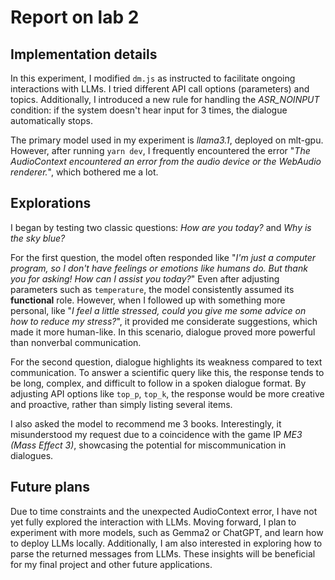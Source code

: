 # Report on lab 2
## Implementation details
In this experiment, I modified `dm.js` as instructed to facilitate ongoing interactions with LLMs. I tried different API call options (parameters) and topics. Additionally, I introduced a new rule for handling the *ASR_NOINPUT* condition: if the system doesn't hear input for 3 times, the dialogue automatically stops.

The primary model used in my experiment is *llama3.1*, deployed on mlt-gpu. However, after running `yarn dev`, I frequently encountered the error "*The AudioContext encountered an error from the audio device or the WebAudio renderer.*", which bothered me a lot.

## Explorations
I began by testing two classic questions: *How are you today?* and  *Why is the sky blue?*

For the first question, the model often responded like "*I'm just a computer program, so I don't have feelings or emotions like humans do. But thank you for asking! How can I assist you today?*" Even after adjusting parameters such as `temperature`, the model consistently assumed its **functional** role. However, when I followed up with something more personal, like "*I feel a little stressed, could you give me some advice on how to reduce my stress?*", it provided me considerate suggestions, which made it more human-like. In this scenario, dialogue proved more powerful than nonverbal communication.

For the second question, dialogue highlights its weakness compared to text communication. To answer a scientific query like this, the response tends to be long, complex, and difficult to follow in a spoken dialogue format. By adjusting API options like `top_p`, `top_k`, the response would be more creative and proactive, rather than simply listing several items.

I also asked the model to recommend me 3 books. Interestingly, it misunderstood my request due to a coincidence with the game IP *ME3 (Mass Effect 3)*, showcasing the potential for miscommunication in dialogues.

## Future plans
Due to time constraints and the unexpected AudioContext error, I have not yet fully explored the interaction with LLMs. Moving forward, I plan to experiment with more models, such as Gemma2 or ChatGPT, and learn how to deploy LLMs locally. Additionally, I am also interested in exploring how to parse the returned messages from LLMs. These insights will be beneficial for my final project and other future applications.
